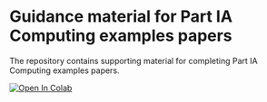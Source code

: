 # Guidance material for Part IA Computing examples papers

The repository contains supporting material for completing Part IA
Computing examples papers.

[![Open In Colab](https://colab.research.google.com/assets/colab-badge.svg)](https://colab.research.google.com/github/CambridgeEngineering/PartIA-Computing-Examples-Papers/blob/main/Examples%20Paper%202%20Guidance.ipynb)
